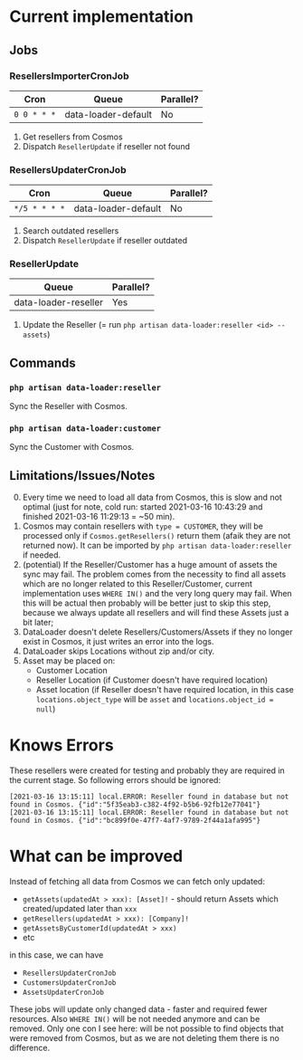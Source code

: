 # Current implementation

## Jobs

### ResellersImporterCronJob

| Cron           | Queue                 | Parallel? |
| -------------- | --------------------- | --------- |
| `0 0 * * *`    | data-loader-default   | No        |

1. Get resellers from Cosmos
2. Dispatch `ResellerUpdate` if reseller not found


### ResellersUpdaterCronJob

| Cron           | Queue                 | Parallel? |
| -------------- | --------------------- | --------- |
| `*/5 * * * *`  | data-loader-default   | No        |

1. Search outdated resellers
2. Dispatch `ResellerUpdate` if reseller outdated


### ResellerUpdate

| Queue                 | Parallel? |
| --------------------- | --------- |
| data-loader-reseller  | Yes       |

1. Update the Reseller (= run `php artisan data-loader:reseller <id> --assets`)


## Commands

### `php artisan data-loader:reseller`

Sync the Reseller with Cosmos.


### `php artisan data-loader:customer`

Sync the Customer with Cosmos.


## Limitations/Issues/Notes

0. Every time we need to load all data from Cosmos, this is slow and not optimal (just for note, cold run: started 2021-03-16 10:43:29 and finished 2021-03-16 11:29:13 = ~50 min).
1. Cosmos may contain resellers with `type = CUSTOMER`, they will be processed only if `Cosmos.getResellers()` return them (afaik they are not returned now). It can be imported by `php artisan data-loader:reseller` if needed.
2. (potential) If the Reseller/Customer has a huge amount of assets the sync may fail. The problem comes from the necessity to find all assets which are no longer related to this Reseller/Customer, current implementation uses `WHERE IN()` and the very long query may fail. When this will be actual then probably will be better just to skip this step, because we always update all resellers and will find these Assets just a bit later;
3. DataLoader doesn't delete Resellers/Customers/Assets if they no longer exist in Cosmos, it just writes an error into the logs.
4. DataLoader skips Locations without zip and/or city.
5. Asset may be placed on:
    * Customer Location
    * Reseller Location (if Customer doesn't have required location)
    * Asset location (if Reseller doesn't have required location, in this case `locations.object_type` will be `asset` and `locations.object_id = null`)


# Knows Errors

These resellers were created for testing and probably they are required in the current stage. So following errors should be ignored:

```
[2021-03-16 13:15:11] local.ERROR: Reseller found in database but not found in Cosmos. {"id":"5f35eab3-c382-4f92-b5b6-92fb12e77041"} 
[2021-03-16 13:15:11] local.ERROR: Reseller found in database but not found in Cosmos. {"id":"bc899f0e-47f7-4af7-9789-2f44a1afa995"} 
```


# What can be improved

Instead of fetching all data from Cosmos we can fetch only updated:

* `getAssets(updatedAt > xxx): [Asset]!` - should return Assets which created/updated later than `xxx`
* `getResellers(updatedAt > xxx): [Company]!`
* `getAssetsByCustomerId(updatedAt > xxx)`
* etc

in this case, we can have

* `ResellersUpdaterCronJob`
* `CustomersUpdaterCronJob`
* `AssetsUpdaterCronJob`

These jobs will update only changed data - faster and required fewer resources. Also `WHERE IN()` will be not needed anymore and can be removed. Only one con I see here: will be not possible to find objects that were removed from Cosmos, but as we are not deleting them there is no difference.
